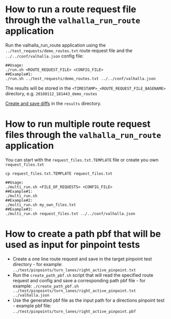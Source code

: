 # How to run a route request file through the `valhalla_run_route` application
Run the valhalla_run_route application using the `../test_requests/demo_routes.txt` route request file and the `../../conf/valhalla.json` config file:
```
##Usage:
./run.sh <ROUTE_REQUEST_FILE> <CONFIG_FILE>
##Example#1:
./run.sh ../test_requests/demo_routes.txt ../../conf/valhalla.json
```
The results will be stored in the `<TIMESTAMP>_<ROUTE_REQUEST_FILE_BASENAME>` directory, e.g. `20160112_181443_demo_routes`

[Create and save diffs](results/README.md) in the `results` directory.

# How to run multiple route request files through the `valhalla_run_route` application
You can start with the `request_files.txt.TEMPLATE` file or create you own `request_files.txt`
```
cp request_files.txt.TEMPLATE request_files.txt

##Usage:
./multi_run.sh <FILE_OF_REQUESTS> <CONFIG_FILE>
##Example#1:
./multi_run.sh
##Example#2:
./multi_run.sh my_own_files.txt
##Example#3:
./multi_run.sh request_files.txt ../../conf/valhalla.json
```

# How to create a path pbf that will be used as input for pinpoint tests
- Create a one line route request and save in the target pinpoint test directory - for example: `../test/pinpoints/turn_lanes/right_active_pinpoint.txt`
- Run the `create_path_pbf.sh` script that will read the specified route request and config and save a corresponding path pbf file - for example: `./create_path_pbf.sh ../test/pinpoints/turn_lanes/right_active_pinpoint.txt ../valhalla.json`
- Use the generated pbf file as the input path for a directions pinpoint test - example pbf file: `../test/pinpoints/turn_lanes/right_active_pinpoint.pbf`

